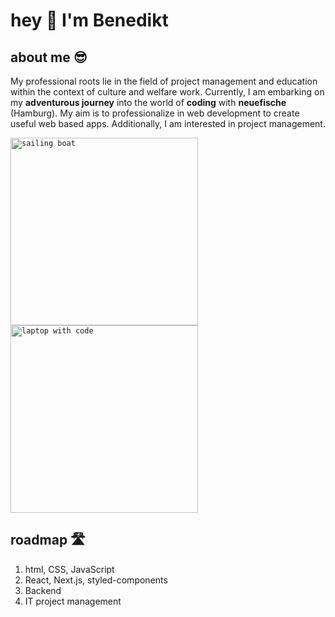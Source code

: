 # hey 👋 I'm Benedikt

## about me 😎

My professional roots lie in the field of project management and education within the context of culture and welfare work. Currently, I am embarking on my **adventurous journey** into the world of **coding** with **neuefische** (Hamburg). My aim is to professionalize in web development to create useful web based apps. Additionally, I am interested in project management.

<code><img src="https://github.com/benediktbrenk/pictures/blob/main/evan-smogor-9-i4lI1ijes-unsplash.jpg" alt="sailing boat" height="300"></code>
<code><img src="https://github.com/benediktbrenk/pictures/blob/main/clement-helardot-95YRwf6CNw8-unsplash.jpg" alt="laptop with code" height="300"></code>

## roadmap 🛣️

1. html, CSS, JavaScript
2. React, Next.js, styled-components
3. Backend
4. IT project management
